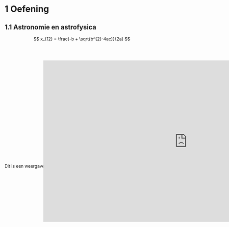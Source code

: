 # 1   Oefening

## 1.1 Astronomie en astrofysica

$$ x_{12} = \frac{-b + \sqrt{b^{2}-4ac}}{2a} $$

<br><br>



<!-- https://tud-seed.github.io/betasteunpunt/main/Software/Github.html -->

<div style="display: flex; justify-content: center;">
    <div style="position: relative; width: 50%; height: 0; padding-bottom: 60%;">
        <iframe width="937" height="527" src="https://www.youtube.com/embed/nGnX6GkrOgk" title="Stunning New Universe Fly-Through Really Puts Things Into Perspective" frameborder="0" allow="accelerometer; autoplay; clipboard-write; encrypted-media; gyroscope; picture-in-picture; web-share" referrerpolicy="strict-origin-when-cross-origin" allowfullscreen></iframe>
    </div>
</div>
<br><br>

<div>
Dit is een weergave
</div>
    

